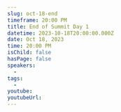```yaml
---
slug: oct-18-end
timeframe: 20:00 PM
title: End of Summit Day 1
datetime: 2023-10-18T20:00:00.000Z
date: Oct 18, 2023
time: 20:00 PM
isChild: false
hasPage: false
speakers:
  -
tags:
  -
youtube:
youtubeUrl:
---
```

